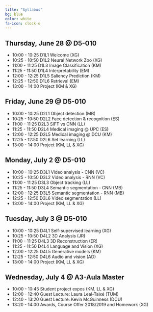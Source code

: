 ```yaml
---
title: "Syllabus"
bg: blue
color: white
fa-icon: clock-o
---
```


## Thursday, June 28 @ D5-010

- 10:00 - 10:25 D1L1 Welcome (XG) 
- 10:25 - 10:50 D1L2 Neural Network Zoo (XG)  
- 11:00 - 11:25 D1L3 Image Classification (KM)
- 11:25 - 11:50 D1L4 Interpretability (EM)
- 12:00 - 12:25 D1L5 Saliency Prediction (KM)
- 12:25 - 12:50 D1L6 Retrieval (EM) 
- 13:00 - 14:00 Project (KM & XG)

## Friday, June 29 @ D5-010

- 10:00 - 10:25 D2L1 Object detection (MB) 
- 10:25 - 10:50 D2L2 Face detection & recognition (ES)
- 11:00 - 11:25 D2L3 SIFT vs CNN (LL) 
- 11:25 - 11:50 D2L4 Medical imaging @ UPC (ES)
- 12:00 - 12:25 D2L5 Medical imaging @ DCU (KM)
- 12:25 - 12:50 D2L6 Set learning (LL)
- 13:00 - 14:00 Project (KM, LL & XG) 

## Monday, July 2 @ D5-010

- 10:00 - 10:25 D3L1 Video analysis - CNN (VC)
- 10:25 - 10:50 D3L2 Video analysis - RNN (VC)
- 11:00 - 11:25 D3L3 Object tracking (LL) 
- 11:25 - 11:50 D3L4 Semantic segmentation - CNN (MB)
- 12:00 - 12:25 D3L5 Semantic segmentation - RNN (MB)
- 12:25 - 12:50 D3L6 Video segmentation (LL)
- 13:00 - 14:00 Project (KM, LL & XG)

## Tuesday, July 3 @ D5-010

- 10:00 - 10:25 D4L1 Self-supervised learning (XG)
- 10:25 - 10:50 D4L2 3D Analysis (JR) 
- 11:00 - 11:25 D4L3 3D Reconstruction (ER)
- 11:25 - 11:50 D4L4 Language and Vision (XG) 
- 12:00 - 12:25 D4L5 Generative models (KM)
- 12:25 - 12:50 D4L6 Audio and vision (AD)
- 13:00 - 14:00 Project (KM, LL & XG)

## Wednesday, July 4 @ A3-Aula Master

- 10:00 - 10:45 Student project expos (KM, LL & XG)
- 12:00 - 12:40 Guest Lecture: Laura Leal-Taixé (TUM)
- 12:40 - 13:20 Guest Lecture: Kevin McGuinness (DCU)
- 13:20 - 14:00 Awards, Course Offer 2018/2019 and Homework (XG)
